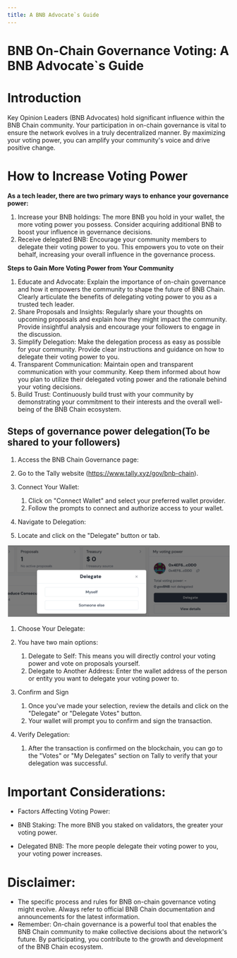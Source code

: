 ```yaml
---
title: A BNB Advocate`s Guide
---
```


# BNB On-Chain Governance Voting: A BNB Advocate`s Guide

# Introduction

Key Opinion Leaders (BNB Advocates) hold significant influence within the BNB Chain community. Your participation in on-chain governance is vital to ensure the network evolves in a truly decentralized manner. By maximizing your voting power, you can amplify your community's voice and drive positive change.

# How to Increase Voting Power

**As a tech leader, there are two primary ways to enhance your governance power:**

1. Increase your BNB holdings: The more BNB you hold in your wallet, the more voting power you possess. Consider acquiring additional BNB to boost your influence in governance decisions.
2. Receive delegated BNB: Encourage your community members to delegate their voting power to you. This empowers you to vote on their behalf, increasing your overall influence in the governance process.

**Steps to Gain More Voting Power from Your Community**

1. Educate and Advocate: Explain the importance of on-chain governance and how it empowers the community to shape the future of BNB Chain. Clearly articulate the benefits of delegating voting power to you as a trusted tech leader.
2. Share Proposals and Insights: Regularly share your thoughts on upcoming proposals and explain how they might impact the community. Provide insightful analysis and encourage your followers to engage in the discussion.
3. Simplify Delegation: Make the delegation process as easy as possible for your community. Provide clear instructions and guidance on how to delegate their voting power to you.
4. Transparent Communication: Maintain open and transparent communication with your community. Keep them informed about how you plan to utilize their delegated voting power and the rationale behind your voting decisions.
5. Build Trust: Continuously build trust with your community by demonstrating your commitment to their interests and the overall well-being of the BNB Chain ecosystem.

## Steps of governance power delegation(To be shared to your followers)

1. Access the BNB Chain Governance page:

1. Go to the Tally website (https://www.tally.xyz/gov/bnb-chain).

1. Connect Your Wallet:
   1. Click on "Connect Wallet" and select your preferred wallet provider.
   2. Follow the prompts to connect and authorize access to your wallet.
2. Navigate to Delegation:

1. Locate and click on the "Delegate" button or tab. 

![img](../img/tally-delegate.png)

1. Choose Your Delegate:

1. You have two main options:
   1. Delegate to Self: This means you will directly control your voting power and vote on proposals yourself.
   2. Delegate to Another Address: Enter the wallet address of the person or entity you want to delegate your voting power to.

1. Confirm and Sign
   1. Once you've made your selection, review the details and click on the "Delegate" or "Delegate Votes" button.
   2. Your wallet will prompt you to confirm and sign the transaction.
2. Verify Delegation:
   1. After the transaction is confirmed on the blockchain, you can go to the "Votes" or "My Delegates" section on Tally to verify that your delegation was successful.

# Important Considerations:

- Factors Affecting Voting Power:

- BNB Staking: The more BNB you staked on validators, the greater your voting power.
- Delegated BNB: The more people delegate their voting power to you, your voting power increases.

# Disclaimer:

- The specific process and rules for BNB on-chain governance voting might evolve. Always refer to official BNB Chain documentation and announcements for the latest information.
- Remember: On-chain governance is a powerful tool that enables the BNB Chain community to make collective decisions about the network's future. By participating, you contribute to the growth and development of the BNB Chain ecosystem.
